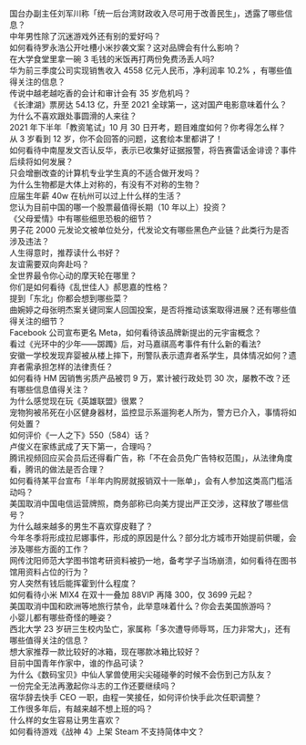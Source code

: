 国台办副主任刘军川称「统一后台湾财政收入尽可用于改善民生」，透露了哪些信息？  
中年男性除了沉迷游戏外还有别的爱好吗？  
如何看待罗永浩公开吐槽小米抄袭文案？这对品牌会有什么影响？  
在大学食堂里拿一碗 3 毛钱的米饭再打两份免费汤丢人吗?  
华为前三季度公司实现销售收入 4558 亿元人民币，净利润率 10.2% ，有哪些值得关注的信息？  
传说中越老越吃香的会计和审计会有 35 岁危机吗？  
《长津湖》票房达 54.13 亿，升至 2021 全球第一，这对国产电影意味着什么？  
为什么不喜欢跟处事圆滑的人来往？  
2021 年下半年「教资笔试」10 月 30 日开考，题目难度如何？你考得怎么样？  
从 3 岁看到 12 岁，你不会回答的问题，这套绘本里都讲了！  
如何看待中南屋发文否认反华，表示已收集好证据报警，将告赛雷话金诽谤？事件后续将如何发展？  
只会增删改查的计算机专业学生真的不适合做开发吗？  
为什么生物都是大体上对称的，有没有不对称的生物？  
应届生年薪 40w 在杭州可以过上什么样的生活？  
您认为目前中国的哪一个股票最值得长期（10 年以上）投资？  
《父母爱情》中有哪些细思恐极的细节？  
男子花  2000 元发论文被单位处分，代发论文有哪些黑色产业链？此类行为是否涉及违法？  
人生得意时，推荐读什么书好？  
友谊需要双向奔赴吗？  
全世界最令你心动的摩天轮在哪里？  
你们是如何看待《乱世佳人》郝思嘉的性格？  
提到「东北」你都会想到哪些菜？  
曲婉婷之母张明杰案关键同案人回国投案，是否将推动该案取得进展？还有哪些值得关注的细节？  
Facebook 公司宣布更名 Meta，如何看待该品牌新提出的元宇宙概念？  
看过《光环中的少年——踯躅》后，对马嘉祺高考事件有什么新的看法?  
安徽一学校发现弃婴被从楼上摔下，刑警队表示遗弃者系学生，具体情况如何？遗弃者需承担怎样的法律责任？  
如何看待 HM 因销售劣质产品被罚 9 万，累计被行政处罚 30 次，屡教不改？还有哪些信息值得关注？  
为什么感觉现在玩《英雄联盟》很累？  
宠物狗被吊死在小区健身器材，监控显示系遛狗老人所为，警方已介入，事情将如何处置？  
如何评价《一人之下》550（584）话？  
卢俊义在家练武成了天下第一，合理吗？  
腾讯视频回应买会员后还得看广告，称「不在会员免广告特权范围」，从法律角度看，腾讯的做法是否合理？  
如何看待某平台宣布「半年内购房就报销双十一账单」，会有人参加这类高门槛活动吗？  
美国取消中国电信运营牌照，商务部称已向美方提出严正交涉，这释放了哪些信号？  
为什么越来越多的男生不喜欢穿皮鞋了？  
今年冬季将形成拉尼娜事件，形成的原因是什么？部分北方城市开始提前供暖，会涉及哪些方面的工作？  
网传沈阳师范大学图书馆考研资料被扔一地，备考学子当场崩溃，如何看待在图书馆用资料占位的行为？  
穷人突然有钱后能挥霍到什么程度？  
如何看待小米 MIX4 在双十一叠加 88VIP 再降 300，仅 3699 元起？  
美国取消中国和欧洲等地旅行禁令，此举意味着什么？你会去美国旅游吗？  
小婴儿都有哪些奇怪的睡姿？  
西北大学 23 岁研三生校内坠亡，家属称「多次遭导师辱骂，压力非常大」，还有哪些值得关注的信息？  
想大家推荐一款比较好的冰箱，现在哪款冰箱比较好？  
目前中国青年作家中，谁的作品可读？  
为什么《数码宝贝》中仙人掌兽使用尖尖碰碰拳的时候不会伤到己方队友？  
一份完全无法再激起你斗志的工作还要继续吗？  
宿华辞去快手 CEO 一职，由程一笑接任，如何评价快手此次任职调整？  
工作很多年后，有越来越不想上班的吗？  
什么样的女生容易让男生喜欢？  
如何看待游戏《战神 4》上架 Steam 不支持简体中文？  
